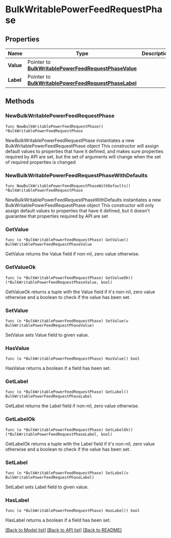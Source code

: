 # BulkWritablePowerFeedRequestPhase

## Properties

Name | Type | Description | Notes
------------ | ------------- | ------------- | -------------
**Value** | Pointer to [**BulkWritablePowerFeedRequestPhaseValue**](BulkWritablePowerFeedRequestPhaseValue.md) |  | [optional] 
**Label** | Pointer to [**BulkWritablePowerFeedRequestPhaseLabel**](BulkWritablePowerFeedRequestPhaseLabel.md) |  | [optional] 

## Methods

### NewBulkWritablePowerFeedRequestPhase

`func NewBulkWritablePowerFeedRequestPhase() *BulkWritablePowerFeedRequestPhase`

NewBulkWritablePowerFeedRequestPhase instantiates a new BulkWritablePowerFeedRequestPhase object
This constructor will assign default values to properties that have it defined,
and makes sure properties required by API are set, but the set of arguments
will change when the set of required properties is changed

### NewBulkWritablePowerFeedRequestPhaseWithDefaults

`func NewBulkWritablePowerFeedRequestPhaseWithDefaults() *BulkWritablePowerFeedRequestPhase`

NewBulkWritablePowerFeedRequestPhaseWithDefaults instantiates a new BulkWritablePowerFeedRequestPhase object
This constructor will only assign default values to properties that have it defined,
but it doesn't guarantee that properties required by API are set

### GetValue

`func (o *BulkWritablePowerFeedRequestPhase) GetValue() BulkWritablePowerFeedRequestPhaseValue`

GetValue returns the Value field if non-nil, zero value otherwise.

### GetValueOk

`func (o *BulkWritablePowerFeedRequestPhase) GetValueOk() (*BulkWritablePowerFeedRequestPhaseValue, bool)`

GetValueOk returns a tuple with the Value field if it's non-nil, zero value otherwise
and a boolean to check if the value has been set.

### SetValue

`func (o *BulkWritablePowerFeedRequestPhase) SetValue(v BulkWritablePowerFeedRequestPhaseValue)`

SetValue sets Value field to given value.

### HasValue

`func (o *BulkWritablePowerFeedRequestPhase) HasValue() bool`

HasValue returns a boolean if a field has been set.

### GetLabel

`func (o *BulkWritablePowerFeedRequestPhase) GetLabel() BulkWritablePowerFeedRequestPhaseLabel`

GetLabel returns the Label field if non-nil, zero value otherwise.

### GetLabelOk

`func (o *BulkWritablePowerFeedRequestPhase) GetLabelOk() (*BulkWritablePowerFeedRequestPhaseLabel, bool)`

GetLabelOk returns a tuple with the Label field if it's non-nil, zero value otherwise
and a boolean to check if the value has been set.

### SetLabel

`func (o *BulkWritablePowerFeedRequestPhase) SetLabel(v BulkWritablePowerFeedRequestPhaseLabel)`

SetLabel sets Label field to given value.

### HasLabel

`func (o *BulkWritablePowerFeedRequestPhase) HasLabel() bool`

HasLabel returns a boolean if a field has been set.


[[Back to Model list]](../README.md#documentation-for-models) [[Back to API list]](../README.md#documentation-for-api-endpoints) [[Back to README]](../README.md)


